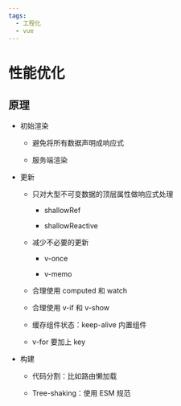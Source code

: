 ```yaml
---
tags:
  - 工程化
  - vue
---
```

# 性能优化

## 原理

- 初始渲染

   - 避免将所有数据声明成响应式

   - 服务端渲染

- 更新

   - 只对大型不可变数据的顶层属性做响应式处理

      - shallowRef

      - shallowReactive

   - 减少不必要的更新

      - v-once

      - v-memo

   - 合理使用 computed 和 watch

   - 合理使用 v-if 和 v-show

   - 缓存组件状态：keep-alive 内置组件

   - v-for 要加上 key

- 构建

   - 代码分割：比如路由懒加载

   - Tree-shaking：使用 ESM 规范